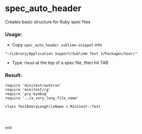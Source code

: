 # spec_auto_header
Creates basic structure for Ruby spec files

### Usage:

- Copy `spec_auto_header.sublime-snippet` into 

`"~/Library/Application Support/Sublime Text 3/Packages/User/"`
- Type `!head` at the top of a spec file, then hit TAB

### Result:
```
require 'minitest/autorun'
require 'minitest/rg'
require 'pry-byebug'
require '../a_very_long_file_name'

class TestAVeryLongFileName < Minitest::Test
	



end
```


